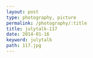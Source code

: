 ```yaml
---
layout: post
type: photography, picture
permalink: /photography/:title
title: julytalk-117
date: 2014-01-16
keyword: julytalk
path: 117.jpg
---
```



